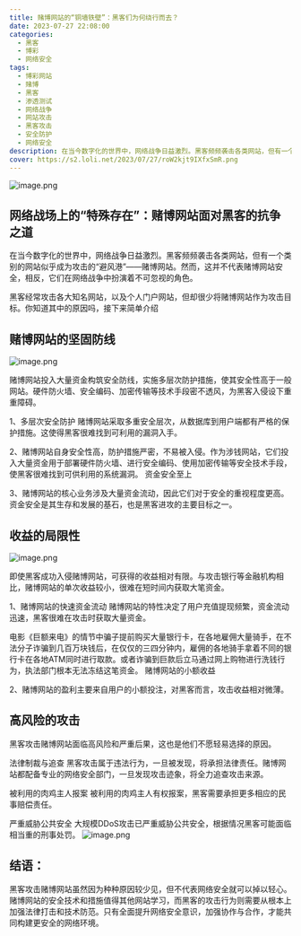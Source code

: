 ```yaml
---
title: 赌博网站的“铜墙铁壁”：黑客们为何绕行而去？
date: 2023-07-27 22:08:00
categories:
  - 黑客
  - 博彩
  - 网络安全
tags:
  - 博彩网站
  - 赌博
  - 黑客
  - 渗透测试
  - 网络战争
  - 网站攻击
  - 黑客攻击
  - 安全防护
  - 网络安全
description: 在当今数字化的世界中，网络战争日益激烈。黑客频频袭击各类网站，但有一个类别的网站似乎成为攻击的“避风港”——赌博网站。然而，这并不代表赌博网站安全，相反，它们在网络战争中扮演着不可忽视的角色。本文将探讨赌博网站的安全防护措施和其在网络安全领域中的重要地位。
cover: https://s2.loli.net/2023/07/27/roW2kjt9IXfxSmR.png
---
```

![image.png](https://s2.loli.net/2023/07/27/M8NsVApQaGIDoRS.png)
## 网络战场上的“特殊存在”：赌博网站面对黑客的抗争之道
在当今数字化的世界中，网络战争日益激烈。黑客频频袭击各类网站，但有一个类别的网站似乎成为攻击的“避风港”——赌博网站。然而，这并不代表赌博网站安全，相反，它们在网络战争中扮演着不可忽视的角色。

黑客经常攻击各大知名网站，以及个人门户网站，但却很少将赌博网站作为攻击目标。你知道其中的原因吗，接下来简单介绍

## 赌博网站的坚固防线
![image.png](https://s2.loli.net/2023/07/27/74dcplzBmMNkwV6.png)

赌博网站投入大量资金构筑安全防线，实施多层次防护措施，使其安全性高于一般网站。硬件防火墙、安全编码、加密传输等技术手段密不透风，为黑客入侵设下重重障碍。

1、多层次安全防护
赌博网站采取多重安全层次，从数据库到用户端都有严格的保护措施。这使得黑客很难找到可利用的漏洞入手。

2、赌博网站自身安全性高，防护措施严密，不易被入侵。作为涉钱网站，它们投入大量资金用于部署硬件防火墙、进行安全编码、使用加密传输等安全技术手段，使黑客很难找到可供利用的系统漏洞。
资金安全至上

3、赌博网站的核心业务涉及大量资金流动，因此它们对于安全的重视程度更高。资金安全是其生存和发展的基石，也是黑客进攻的主要目标之一。

## 收益的局限性

![image.png](https://s2.loli.net/2023/07/27/L84cflHRJmP2ZS1.png)

即使黑客成功入侵赌博网站，可获得的收益相对有限。与攻击银行等金融机构相比，赌博网站的单次收益较小，很难在短时间内获取大笔资金。

1、赌博网站的快速资金流动
赌博网站的特性决定了用户充值提现频繁，资金流动迅速，黑客很难在攻击时获取大量资金。

电影《巨额来电》的情节中骗子提前购买大量银行卡，在各地雇佣大量骑手，在不法分子诈骗到几百万块钱后，在仅仅的三四分钟内，雇佣的各地骑手拿着不同的银行卡在各地ATM同时进行取款。或者诈骗到巨款后立马通过网上购物进行洗钱行为，执法部门根本无法冻结这笔资金。
赌博网站的小额收益

2、赌博网站的盈利主要来自用户的小额投注，对黑客而言，攻击收益相对微薄。

## 高风险的攻击
黑客攻击赌博网站面临高风险和严重后果，这也是他们不愿轻易选择的原因。

法律制裁与追查
黑客攻击属于违法行为，一旦被发现，将承担法律责任。赌博网站都配备专业的网络安全部门，一旦发现攻击迹象，将全力追查攻击来源。

被利用的肉鸡主人报案
被利用的肉鸡主人有权报案，黑客需要承担更多相应的民事赔偿责任。

严重威胁公共安全
大规模DDoS攻击已严重威胁公共安全，根据情况黑客可能面临相当重的刑事处罚。
![image.png](https://s2.loli.net/2023/07/27/ts8qn5AISOBjWhy.png)

## 结语：
黑客攻击赌博网站虽然因为种种原因较少见，但不代表网络安全就可以掉以轻心。赌博网站的安全技术和措施值得其他网站学习，而黑客的攻击行为则需要从根本上加强法律打击和技术防范。只有全面提升网络安全意识，加强协作与合作，才能共同构建更安全的网络环境。


